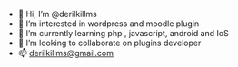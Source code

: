 - 👋 Hi, I’m @derilkillms
- 👀 I’m interested in wordpress and moodle plugin
- 🌱 I’m currently learning php , javascript, android and IoS
- 💞️ I’m looking to collaborate on plugins developer
- 📫 derilkillms@gmail.com


<!---
derilkillms/derilkillms is a ✨ special ✨ repository because its `README.md` (this file) appears on your GitHub profile.
You can click the Preview link to take a look at your changes.
--->
